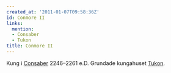 ```yaml
---
created_at: '2011-01-07T09:58:36Z'
id: Conmore II
links:
  mention:
  - Consaber
  - Tukon
title: Conmore II
---
```


Kung i [Consaber] 2246–2261 e.D. Grundade kungahuset [Tukon].

  [Consaber]: Consaber
  [Tukon]: Tukon